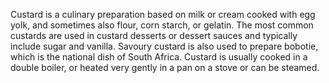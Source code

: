 Custard is a culinary preparation based on milk or cream cooked with egg yolk, and sometimes also flour, corn starch, or gelatin. 
The most common custards are used in custard desserts or dessert sauces and typically include sugar and vanilla.
Savoury custard is also used to prepare bobotie, which is the national dish of South Africa.
Custard is usually cooked in a double boiler, or heated very gently in a pan on a stove or can be steamed.
